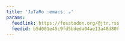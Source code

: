 ```yaml
---
title: 'JuTaRo :emacs: ☕'
params:
  feedlink: https://fosstodon.org/@jtr.rss
  feedid: b5d001e45c9fd5bdeda04ae13a48d80f
---
```

